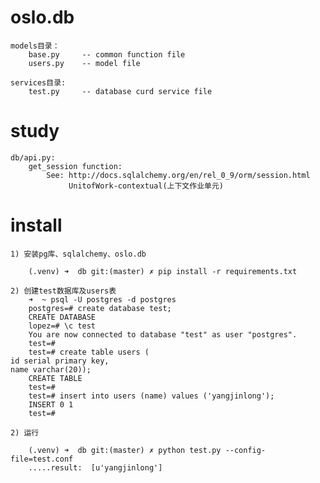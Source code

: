 # oslo.db

    models目录：
        base.py     -- common function file
        users.py    -- model file

    services目录:
        test.py     -- database curd service file

# study

    db/api.py:
        get_session function:
            See: http://docs.sqlalchemy.org/en/rel_0_9/orm/session.html
                 UnitofWork-contextual(上下文作业单元)

# install

    1) 安装pg库、sqlalchemy、oslo.db

        (.venv) ➜  db git:(master) ✗ pip install -r requirements.txt

    2) 创建test数据库及users表
        ➜  ~ psql -U postgres -d postgres
        postgres=# create database test;
        CREATE DATABASE
        lopez=# \c test
        You are now connected to database "test" as user "postgres".
        test=#
        test=# create table users (                                                                                                                                                       id serial primary key,                                                                                                                                                            name varchar(20));
        CREATE TABLE
        test=#
        test=# insert into users (name) values ('yangjinlong');
        INSERT 0 1
        test=#

    2) 运行

        (.venv) ➜  db git:(master) ✗ python test.py --config-file=test.conf
        .....result:  [u'yangjinlong']
